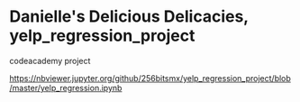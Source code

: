# Danielle's Delicious Delicacies, yelp_regression_project
codeacademy project

https://nbviewer.jupyter.org/github/256bitsmx/yelp_regression_project/blob/master/yelp_regression.ipynb
